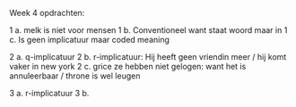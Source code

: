 Week 4 opdrachten:

1 a. melk is niet voor mensen
1 b. Conventioneel want staat woord maar in
1 c. Is geen implicatuur maar coded meaning

2 a. q-implicatuur
2 b. r-implicatuur: Hij heeft geen vriendin meer / hij komt vaker in new york
2 c. grice ze hebben niet gelogen: want het is annuleerbaar / throne is wel leugen

3 a. r-implicatuur
3 b. 
